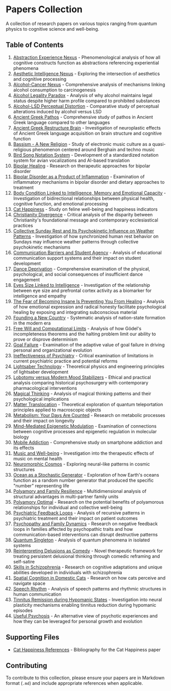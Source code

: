 # Papers Collection

A collection of research papers on various topics ranging from quantum physics to cognitive science and well-being.

## Table of Contents

1. [Abstraction Experience Nexus](abstraction_experience_nexus.md) - Phenomenological analysis of how all cognitive constructs function as abstractions referencing experiential phenomena
2. [Aesthetic Intelligence Nexus](aesthetic_intelligence_nexus.md) - Exploring the intersection of aesthetics and cognitive processing
3. [Alcohol-Cancer Nexus](alcohol_cancer_connection.md) - Comprehensive analysis of mechanisms linking alcohol consumption to carcinogenesis
4. [Alcohol Legality Paradox](alcohol_legality_paradox.md) - Analysis of why alcohol maintains legal status despite higher harm profile compared to prohibited substances
5. [Alcohol-LSD Perceptual Distortion](alcohol_lsd_perceptual_distortion.md) - Comparative study of perceptual alterations induced by alcohol versus LSD
6. [Ancient Greek Pathos](ancient_greek_pathos.md) - Comprehensive study of pathos in Ancient Greek language compared to other languages
7. [Ancient Greek Restructure Brain](ancient_greek_restructure_brain.md) - Investigation of neuroplastic effects of Ancient Greek language acquisition on brain structure and cognitive function
8. [Bassism - A New Religion](bassism_new_religion.md) - Study of electronic music culture as a quasi-religious phenomenon centered around Berghain and techno music
9. [Bird Song Notation System](bird_song_notation_system.md) - Development of a standardized notation system for avian vocalizations and AI-based translation
10. [Bipolar Healing](bipolar_healing.md) - Research on therapeutic approaches for bipolar disorder
11. [Bipolar Disorder as a Product of Inflammation](bipolar_inflammation_diet.md) - Examination of inflammatory mechanisms in bipolar disorder and dietary approaches to treatment
12. [Body Condition Linked to Intelligence, Memory and Emotional Capacity](body_condition_intelligence_memory_emotion.md) - Investigation of bidirectional relationships between physical health, cognitive function, and emotional processing
13. [Cat Happiness](cat_happiness.md) - Study on feline well-being and happiness indicators
14. [Christianity Divergence](christianity_divergence.md) - Critical analysis of the disparity between Christianity's foundational message and contemporary ecclesiastical practices
15. [Collective Sunday Rest and Its Psychokinetic Influence on Weather Patterns](sunday_psychokinetic_weather.md) - Investigation of how synchronized human rest behavior on Sundays may influence weather patterns through collective psychokinetic mechanisms
16. [Communication Barriers and Student Agency](communication_barriers_education.md) - Analysis of educational communication support systems and their impact on student development
17. [Dance Deprivation](dance_deprivation.md) - Comprehensive examination of the physical, psychological, and social consequences of insufficient dance engagement
18. [Eyes Size Linked to Intelligence](eyes_size_intelligence_correlation.md) - Investigation of the relationship between eye size and prefrontal cortex activity as a biomarker for intelligence and empathy
19. [The Fear of Becoming Insane Is Preventing You From Healing](fear_insanity_healing.md) - Analysis of how emotional expression and radical honesty facilitate psychological healing by exposing and integrating subconscious material
20. [Founding a New Country](founding_new_country.md) - Systematic analysis of nation-state formation in the modern era
21. [Free Will and Computational Limits](free_will_computational_limits.md) - Analysis of how Gödel's incompleteness theorems and the halting problem limit our ability to prove or disprove determinism
22. [Goal Failure](goal_failure.md) - Examination of the adaptive value of goal failure in driving personal and organizational evolution
23. [Ineffectiveness of Psychiatry](ineffectiveness_psychiatry.md) - Critical examination of limitations in current psychiatric practice and potential reforms
24. [Lightsaber Technology](lightsaber_technology.md) - Theoretical physics and engineering principles of lightsaber development
25. [Lobotomy versus Modern Mood Stabilizers](lobotomy_vs_mood_stabilizers.md) - Ethical and practical analysis comparing historical psychosurgery with contemporary pharmacological interventions
26. [Magical Thinking](magical_thinking.md) - Analysis of magical thinking patterns and their psychological implications
27. [Matter Translocation](matter_translocation.md) - Theoretical exploration of quantum teleportation principles applied to macroscopic objects
28. [Metabolism: Your Days Are Counted](metabolism-your_days_are_counted.md) - Research on metabolic processes and their impact on longevity
29. [Mind-Mediated Epigenetic Modulation](mind_mediated_epigenetic.md) - Examination of connections between cognitive processes and epigenetic regulation in molecular biology
30. [Mobile Addiction](mobile_addiction.md) - Comprehensive study on smartphone addiction and its effects
31. [Music and Well-being](music_well_being.md) - Investigation into the therapeutic effects of music on mental health
32. [Neuromorphic Cosmos](neuromorphic_cosmos.md) - Exploring neural-like patterns in cosmic structures
33. [Ocean as a Stochastic Generator](ocean_stochastic_generator.md) - Exploration of how Earth's oceans function as a random number generator that produced the specific "number" representing life
34. [Polyamory and Family Resilience](polyamory_family_resilience.md) - Multidimensional analysis of structural advantages in multi-partner family units
35. [Polyamory Optimal](polyamory_optimal.md) - Research on the potential benefits of polyamorous relationships for individual and collective well-being
36. [Psychiatric Feedback Loops](psychiatric_feedback_loops.md) - Analysis of recursive patterns in psychiatric treatment and their impact on patient outcomes
37. [Psychopathy and Family Dynamics](psychopathy_family_dynamics.md) - Research on negative feedback loops in families affected by psychopathic traits and how communication-based interventions can disrupt destructive patterns
38. [Quantum Singleton](quantum_singleton.md) - Analysis of quantum phenomena in isolated systems
39. [Reinterpreting Delusions as Comedy](reinterpreting_delusions_comedy.md) - Novel therapeutic framework for treating persistent delusional thinking through comedic reframing and self-satire
40. [Skills in Schizophrenia](skills_schizophrenia.md) - Research on cognitive adaptations and unique abilities developed in individuals with schizophrenia
41. [Spatial Cognition in Domestic Cats](spatial_cognition-domestic_cats.md) - Research on how cats perceive and navigate space
42. [Speech Rhythm](speech_rhythm.md) - Analysis of speech patterns and rhythmic structures in human communication
43. [Tinnitus Remission during Hypomanic States](tinnitus_remission_in_hypomania.md) - Investigation into neural plasticity mechanisms enabling tinnitus reduction during hypomanic episodes
44. [Useful Psychosis](useful_psychosis.md) - An alternative view of psychotic experiences and how they can be leveraged for personal growth and evolution

## Supporting Files

- [Cat Happiness References](cat_happiness-references.bib) - Bibliography for the Cat Happiness paper

## Contributing

To contribute to this collection, please ensure your papers are in Markdown format (`.md`) and include appropriate references when applicable.
